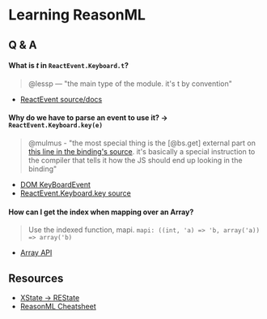 # Learning ReasonML

## Q & A

#### What is _t_ in `ReactEvent.Keyboard.t`?

> @lessp — "the main type of the module. it's t by convention"

- [ReactEvent source/docs](https://github.com/reasonml/reason-react/blob/master/src/ReactEvent.rei)

#### Why do we have to parse an event to use it? -> `ReactEvent.Keyboard.key(e)`

> @mulmus - "the most special thing is the [@bs.get] external part on [this line in the binding's source](https://github.com/reasonml/reason-react/blob/master/src/ReactEvent.re#L84). it's basically a special instruction to the compiler that tells it how the JS should end up looking in the binding"

- [DOM KeyBoardEvent](https://developer.mozilla.org/en-US/docs/Web/API/KeyboardEvent/KeyboardEvent)
- [ReactEvent.Keyboard.key source](https://github.com/reasonml/reason-react/blob/627a8a3a4d4e800f225c5757f66d0619b5fa8569/src/ReactEvent.rei#L137)

#### How can I get the index when mapping over an Array?

> Use the indexed function, mapi.
> `mapi: ((int, 'a) => 'b, array('a)) => array('b)`

- [Array API](https://reasonml.github.io/api/Array.html)

## Resources

- [XState -> REState](https://sketch.sh/s/IaSD7pEAjjt0SqYiE9chXs/)
- [ReasonML Cheatsheet](https://github.com/arecvlohe/reasonml-cheat-sheet)
